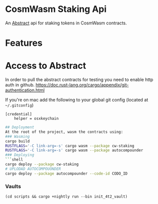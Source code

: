 # CosmWasm Staking Api
An [Abstract](https://abstract.money) api for staking tokens in CosmWasm contracts.

# Features


# Access to Abstract

In order to pull the abstract contracts for testing you need to enable http auth in github. 
https://doc.rust-lang.org/cargo/appendix/git-authentication.html

If you're on mac add the following to your global git config (located at `~/.gitconfig`)

```none
[credential]
    helper = osxkeychain
```

```bash
## Deployment
At the root of the project, wasm the contracts using:
### Wasming
cargo build
RUSTFLAGS='-C link-arg=-s' cargo wasm --package cw-staking
RUSTFLAGS='-C link-arg=-s' cargo wasm --package autocompounder
### Deploying
```shell
cargo deploy --package cw-staking
# UPLODAD AUTOCOMPOUONDER
cargo deploy --package autocompounder --code-id CODO_ID
```

### Vaults
```shell
(cd scripts && cargo +nightly run --bin init_4t2_vault)
```
